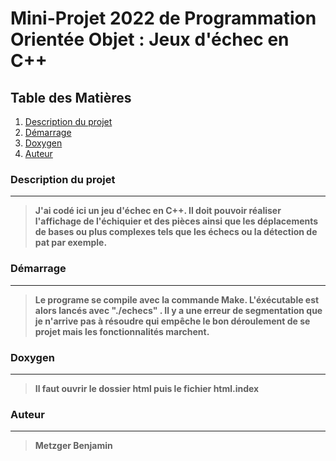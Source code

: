 # Mini-Projet 2022 de Programmation Orientée Objet : Jeux d'échec en C++

## Table des Matières
1. [Description du projet](#description-du-projet)
2. [Démarrage](#démarrage)
3. [Doxygen](#doxygen)
4. [Auteur](#auteur)

### Description du projet
***
>**J'ai codé ici un jeu d'échec en C++. Il doit pouvoir réaliser l'affichage de l'échiquier et des pièces ainsi que les déplacements de bases ou plus complexes tels que les échecs ou la détection de pat par exemple.**


### Démarrage
***
>**Le programe se compile avec la commande Make. L'éxécutable est alors lancés avec "./echecs" . Il y a une erreur de segmentation que je n'arrive pas à résoudre qui empêche le bon déroulement de se projet mais les fonctionnalités marchent.** 

### Doxygen
***
>**Il faut ouvrir le dossier html puis le fichier html.index**

### Auteur
***
>**Metzger Benjamin**


